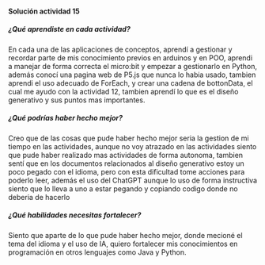 #### Solución actividad 15

##### ¿Qué aprendiste en cada actividad?
En cada una de las aplicaciones de conceptos, aprendí a gestionar y recordar parte de mis conocimiento previos en arduinos y en POO, aprendi a manejar de forma correcta el micro:bit y empezar a gestionarlo en Python, además conocí una pagina web de P5.js que nunca lo habia usado, tambien aprendi el uso adecuado de ForEach, y crear una cadena de bottonData, el cual me ayudo con la actividad 12, tambien aprendí lo que es el diseño generativo y sus puntos mas importantes.

##### ¿Qué podrías haber hecho mejor?
Creo que de las cosas que pude haber hecho mejor seria la gestion de mi tiempo en las actividades, aunque no voy atrazado en las actividades siento que pude haber realizado mas actividades de forma autonoma, tambien sentí que en los documentos relacionados al diseño generativo estoy un poco pegado con el idioma, pero con esta dificultad tome acciones para poderlo leer, además el uso del ChatGPT aunque lo uso de forma instructiva siento que lo lleva a uno a estar pegando y copiando codigo donde no deberia de hacerlo

##### ¿Qué habilidades necesitas fortalecer?
Siento que aparte de lo que pude haber hecho mejor, donde mecioné el tema del idioma y el uso de IA, quiero fortalecer mis conocimientos en programación en otros lenguajes como Java y Python.
